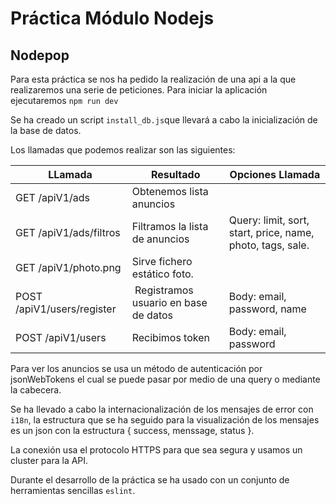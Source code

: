 # Práctica Módulo Nodejs 

## Nodepop
  
  Para esta práctica se nos ha pedido la realización de una api a la que realizaremos una serie de peticiones. Para iniciar la aplicación ejecutaremos `npm run dev`
  
  Se ha creado un script `install_db.js`que llevará a cabo la inicialización de la base de datos.
  
  Los llamadas que podemos realizar son las siguientes:
  
| LLamada     | Resultado | Opciones Llamada|
| -------     | --------- | -------- |
| GET /apiV1/ads    | Obtenemos lista anuncios |
| GET /apiV1/ads/filtros | Filtramos la lista de anuncios | Query: limit, sort, start, price, name, photo, tags, sale. |
| GET /apiV1/photo.png | Sirve fichero estático foto. | |
| POST /apiV1/users/register | Registramos usuario en base de datos | Body: email, password, name |
| POST /apiV1/users | Recibimos token | Body: email, password |

  Para ver los anuncios se usa un método de autenticación por jsonWebTokens el cual se puede pasar por medio de una query o mediante la cabecera.  
  
  Se ha llevado a cabo la internacionalización de los mensajes de error con `i18n`, la estructura que se ha seguido para la visualización de los mensajes es un json con la estructura { success, menssage, status }.
  
  
  La conexión usa el protocolo HTTPS para que sea segura y usamos un cluster para la API.
  
  Durante el desarrollo de la práctica se ha usado con un conjunto de herramientas sencillas `eslint`.